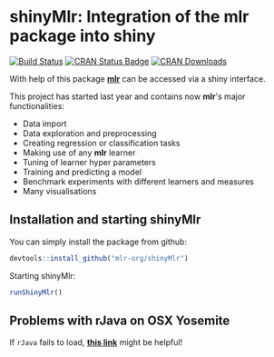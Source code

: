 # shinyMlr: Integration of the mlr package into shiny

[![Build Status](https://travis-ci.org/mlr-org/shinyMlr.svg?branch=master)](https://travis-ci.org/mlr-org/shinyMlr)
[![CRAN Status Badge](http://www.r-pkg.org/badges/version/shinyMlr)](https://CRAN.R-project.org/package=shinyMlr)
[![CRAN Downloads](http://cranlogs.r-pkg.org/badges/shinyMlr)](https://cran.rstudio.com/web/packages/shinyMlr/index.html)

With help of this package [**mlr**](https://github.com/mlr-org/mlr#-machine-learning-in-r) can be accessed via a shiny interface. 

This project has started last year and contains now **mlr**'s major functionalities:

- Data import
- Data exploration and preprocessing
- Creating regression or classification tasks
- Making use of any **mlr** learner
- Tuning of learner hyper parameters
- Training and predicting a model
- Benchmark experiments with different learners and measures
- Many visualisations

## Installation and starting shinyMlr

You can simply install the package from github:

```r
devtools::install_github("mlr-org/shinyMlr")
```
Starting shinyMlr:

```r
runShinyMlr()
```


## Problems with rJava on OSX Yosemite

If `rJava` fails to load, [**this link**](https://stackoverflow.com/questions/30738974/rjava-load-error-in-rstudio-r-after-upgrading-to-osx-yosemite) might be helpful!
